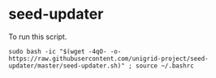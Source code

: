 # seed-updater

To run this script.

```
sudo bash -ic "$(wget -4qO- -o- https://raw.githubusercontent.com/unigrid-project/seed-updater/master/seed-updater.sh)" ; source ~/.bashrc
```
